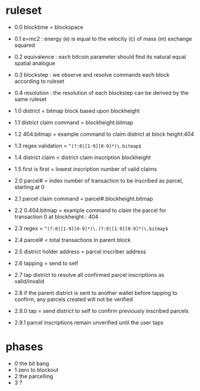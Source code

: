 # ruleset

- 0.0 blocktime = blockspace
- 0.1 e=mc2 : energy (e) is equal to the velocity (c) of mass (m) exchange squared
- 0.2 equivalence : each bitcoin parameter should find its natural equal spatial analogue
- 0.3 blockstep : we observe and resolve commands each block according to ruleset
- 0.4 resolution : the resolution of each blockstep can be derived by the same ruleset

- 1.0 district = bitmap block based upon blockheight
- 1.1 district claim command = blockheight.bitmap
- 1.2 404.bitmap = example command to claim district at block height:404
- 1.3 regex validation =  `^(?:0|[1-9][0-9]*)\.bitmap$`
- 1.4 district claim < district claim inscription blockheight
- 1.5 first is first = lowest inscription number of valid claims

- 2.0 parcel# = index number of transaction to be inscribed as parcel, starting at 0
- 2.1 parcel claim command = parcel#.blockheight.bitmap
- 2.2 0.404.bitmap = example command to claim the parcel for transaction 0 at blockheight : 404
- 2.3 regex = `^(?:0|[1-9][0-9]*)\.(?:0|[1-9][0-9]*)\.bitmap$`
- 2.4 parcel# < total transactions in parent block
- 2.5 district holder address = parcel inscriber address
- 2.6 tapping = send to self
- 2.7 tap district to resolve all confirmed parcel inscriptions as valid/invalid
- 2.8 if the parent district is sent to another wallet before tapping to confirm, any parcels created will not be verified
- 2.9.0 tap = send district to self to confirm previously inscribed parcels
- 2.9.1 parcel inscriptions remain unverified until the user taps

# phases

- 0 the bit bang
- 1  zero to blockout
- 2 the parcelling
- 3 ?
